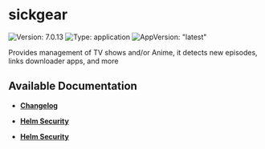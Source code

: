 # sickgear

![Version: 7.0.13](https://img.shields.io/badge/Version-7.0.13-informational?style=flat-square) ![Type: application](https://img.shields.io/badge/Type-application-informational?style=flat-square) ![AppVersion: "latest"](https://img.shields.io/badge/AppVersion-"latest"-informational?style=flat-square)

Provides management of TV shows and/or Anime, it detects new episodes, links downloader apps, and more

## Available Documentation

- [**Changelog**](CHANGELOG)

- [**Helm Security**](container-security)

- [**Helm Security**](helm-security)

